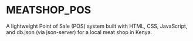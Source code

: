 # MEATSHOP_POS
A lightweight Point of Sale (POS) system built with HTML, CSS, JavaScript, and db.json (via json-server) for a local meat shop in Kenya.
